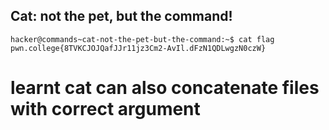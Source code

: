 ## Cat: not the pet, but the command!
    hacker@commands~cat-not-the-pet-but-the-command:~$ cat flag
    pwn.college{8TVKCJOJQafJJr11jz3Cm2-AvIl.dFzN1QDLwgzN0czW}
# learnt cat can also concatenate files with correct argument    
    
